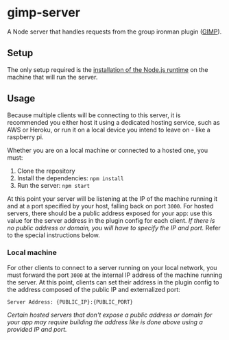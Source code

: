 # gimp-server

A Node server that handles requests from the group ironman plugin ([GIMP](https://github.com/davidvorona/gim-plugin)).

## Setup

The only setup required is the [installation of the Node.js runtime](https://nodejs.org/en/download/) on the machine that will run the server.

## Usage

Because multiple clients will be connecting to this server, it is recommended you either host it using a
dedicated hosting service, such as AWS or Heroku, or run it on a local device you intend to leave on - like a raspberry pi.

Whether you are on a local machine or connected to a hosted one, you must:

1. Clone the repository
2. Install the dependencies: `npm install`
3. Run the server: `npm start`

At this point your server will be listening at the IP of the machine running it and at a port specified by your host, falling back on port `3000`. For hosted servers, there should be a public address exposed for your app: use this value for the server address in the plugin config for each client. *If there is no public address or domain, you will have to specify the IP and port.* Refer to the special instructions below.

### Local machine

For other clients to connect to a server running on your local network, you must forward the port `3000` at the internal IP address of the machine running the server. At this point, clients can set their address in the plugin config to the address composed of the public IP and externalized port:

```
Server Address: {PUBLIC_IP}:{PUBLIC_PORT}
```

*Certain hosted servers that don't expose a public address or domain for your app may require building the address like is done above using a provided IP and port.*
